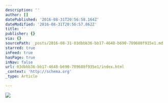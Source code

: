 ```yaml
---
description: ''
author: []
datePublished: '2016-08-31T20:56:58.164Z'
dateModified: '2016-08-31T20:56:57.862Z'
title: ''
publisher: {}
via: {}
sourcePath: _posts/2016-08-31-03dbbb36-bb17-4648-b690-709608f935e1.md
starred: true
inFeed: true
hasPage: true
inNav: false
url: 03dbbb36-bb17-4648-b690-709608f935e1/index.html
_context: 'http://schema.org'
_type: Article

---
```

![](https://the-grid-user-content.s3-us-west-2.amazonaws.com/4a681c8e-2725-4811-88b3-d3a7e96e0587.jpg)